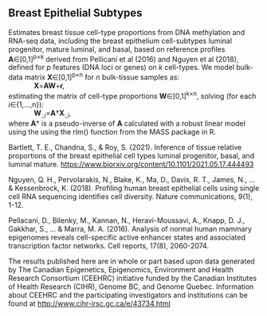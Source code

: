 <h2>Breast Epithelial Subtypes</h2>

Estimates breast tissue cell-type proportions from DNA methylation and RNA-seq data, including the breast epithelium cell-subtypes luminal progenitor, mature luminal, and basal, based on reference profiles <strong>A</strong>∈[0,1]<sup>p×k</sup> derived from Pellicani et al (2016) and Nguyen et al (2018), defined for <em>p</em> features (DNA loci or genes) on <em>k</em> cell-types. We model bulk-data matrix <strong>X</strong>∈[0,1]<sup>p×n</sup> for <em>n</em> bulk-tissue samples as:  
&nbsp;&nbsp;&nbsp;&nbsp;&nbsp;&nbsp;&nbsp;&nbsp;&nbsp;&nbsp;&nbsp;&nbsp; <strong>X</strong>=<strong>A</strong><strong>W</strong>+<strong>𝜖</strong>,  
estimating the matrix of cell-type proportions <strong>W</strong>∈[0,1]<sup>k×n</sup>, solving (for each <em>i</em>∈{1,...,n}):  
&nbsp;&nbsp;&nbsp;&nbsp;&nbsp;&nbsp;&nbsp;&nbsp;&nbsp;&nbsp;&nbsp;&nbsp; <strong>W</strong><sub>:,i</sub>=<strong>A</strong>†<strong>X</strong><sub>:,i</sub>,  
where <strong>A</strong>† is a pseudo-inverse of <strong>A</strong> calculated with a robust linear model using the using the rlm() function from the MASS package in R.

Bartlett, T. E., Chandna, S., & Roy, S. (2021). Inference of tissue relative proportions of the breast epithelial cell types luminal progenitor, basal, and luminal mature. https://www.biorxiv.org/content/10.1101/2021.05.17.444493

Nguyen, Q. H., Pervolarakis, N., Blake, K., Ma, D., Davis, R. T., James, N., ... & Kessenbrock, K. (2018). Profiling human breast epithelial cells using single cell RNA sequencing identifies cell diversity. Nature communications, 9(1), 1-12.

Pellacani, D., Bilenky, M., Kannan, N., Heravi-Moussavi, A., Knapp, D. J., Gakkhar, S., ... & Marra, M. A. (2016). Analysis of normal human mammary epigenomes reveals cell-specific active enhancer states and associated transcription factor networks. Cell reports, 17(8), 2060-2074.

The results published here are in whole or part based upon data generated by The Canadian Epigenetics, Epigenomics, Environment and Health Research Consortium (CEEHRC) initiative funded by the Canadian Institutes of Health Research (CIHR), Genome BC, and Genome Quebec. Information about CEEHRC and the participating investigators and institutions can be found at http://www.cihr-irsc.gc.ca/e/43734.html
